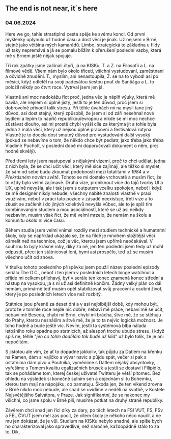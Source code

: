 ## The end is not near, it´s here
### 04.06.2024

Here we go, tahle strastiplná cesta spěje ke svému konci. Od první myšlenky uplynulo už hodně času a dost věcí je jinak. Už nejsem v Brně, stejně jako většiná mých kamarádů. Limbo, strategická to základna u fildy už taky nepremává a já se pomalu blížím k přerušení poslední vazby, která mě s Brnem ještě nějak spojuje. 

Tři rok zpátky jsme začínali čtyři, já na KISKu, T. a Z. na Filosofii a L. na filmové vědě. Všem nám bylo okolo třiceti, všichni vystudovaní, zaměstnaní a očvidně znudění. T., myslím, ani nenastoupila, Z. se na to vybodl asi po měsíci, když odletěl na svojí padesátou šestou pouť do Santiága a L. to položil někdy po čtvrt roce. Vytrval jsem jen já. 

Vlastně ani moc nedokážu říct proč, jedna věc je náplň výuky, která mě bavila, ale nejsem si úplně jistý, jestli to je ten důvod, proč jsem si dobrovolně přivodil tolik stresu. Při těhle úvahách mi na mysli tane jiný důvod, asi dost stejný, který způsobil, že jsem si od září nesehnal nové bydlení a lepím to napříč republikou/evropou a nikde se mi moc nechce zůstávat dlouho, asi mi prostě chybí vyšší cíle za kterýma jít a tohle byla jedna z mála věcí, který už nejsou úplně pracovní a festivalová rutyna. Vlastně je to docela dost smutný důvod pro vystudování další vysoký (pokud se nebavíme o tom, že někdo chce být pediatr, jako třeba jako třeba Vladimír Pucholt, v poslední době mi doporučovali dokument o něm, prej hodně skvělý).

Před třemi lety jsem nastupoval s nějakými vizemi, proč to chci udělat, jedna z nich byla, že se chci učit věci, který mě sice zajímají, ale těžko si myslet, že sám od sebe budu zkoumat podobnosti mezi totalitami v *1984* a v *Překrásném novém světě*. Tohoto se mi dostalo vrchovatě a musím říct, že to vždy bylo velmi zajímavě. Druhá vize, proniknout více do tajů tvorby UI a UX, uplně nevyšla, ale i tak jsem s outputem vcelku spokojen, neboť i když ze mě designér nikdy nebude, všechny nabité znalosti vlastně v praxi využívám, neboť v práci tato pozice v zásadě neexistuje, třetí vize a to zkusit se začlenit i do jiných kolektivů nevyšla vůbec, ale to je spíš tím kombinovaným studiem a mou asociálností, které se už asi neikdy nezbavím, musím však říct, že mě velmi mrzelo, že nemám na školu a komunitu okolo ní více času. 

Během studia jsem velmi vnímal rozdíly mezi studiem technické a humatnítní školy, kdy se například ukázalo se, že na fildě je mnohem složitější věci ošmelit než na technice, což je věc, kterou jsem upřímě neočekával. V souhrnu to byly krásné roky, díky za ně, jen ten poslední jsem tedy už mohl odpustit, přeci jen státnicovat loni, bymi asi prospělo, teď už se musím všechno učit od znova.

V titulku tohoto posledního příspěvku jsem použil název poslední epizody seríálu The O.C., neboť i ten jsem v posledních letech binge watchnul a přijde mi celkem přílehavý, byť v serále ten konec znamená konec střední a nástup na vysokou, já s ní už asi definitně končím. Žádný velký plán co dál nemám, primárně teď musím opět stabilizovat svůj pracovní a osobní život, který je po posledních letech více než rozbitý.  

Státnice jsou přesně za deset dní a v asi nejblbější době, kdy mohou být, protože v tomhle roce nejde nic dobře, nebaví mě práce, nebaví mě se učit, nebaví mě Beseda, chybí mi Brno, chybí mi brácha, štve mě, že se stěhuju do Prahy, kterou nesnáším a štvě mě, že je to ta nejvíc logická možnost. Je toho hodně a bude ještě víc. Nevím, jestli ta systémová blbá nálada letošního roku opadne po statnicích, až alespoň trochu ubude stresu, i když spíš ne, těhle "*jen co tohle dodělám tak bude už klid*" už bylo tolik, že je ani nepočítám. 

S jistotou ale vím, že ať to dopadne jakkoliv, tak půjdu za Datlem na křenku na Ramen, dám si vajíčko a vývar navíc a půjdu spát, večer si pak s ostatníma dám pivo u Poutníka, vyměníme s Datlem nějaký absyntovky, vyřešíme s Tomem kvalitu egalizačních brusek a jestli se dostaví i Filipidlo, tak se pohádáme tom, kterej českej uživatel Twitteru je větší pitomec. Bez ohledu na výsledek si konečně splním sen a objednám si tu Bohemku, kterou tam mají na nápojáku, co pamatuju. Škoda jen, že ten víkend zrovna v Brně nikdo moc nebude, ale snad se uvidíme v neděli na svatbě, v Kostele Nejsvětějšího Salvátora, v Praze. Jak signifikantní, že se nakonec my všichni, co jsme spolu v Brně pili, musíme potkat na druhý straně republiky.

Závěrem chci snad jen říci díky za dary, po těch letech na FSI VUT, FS, FSv a FEL ČVUT jsem měl zas pocit, že cílem školy je někoho něco naučit a ne mu jen dokázat, že je vůl. Studium na KISKu nebylo snadné, ale spíše bych ho charakterizoval jako spravedlivé, než náročné, každopádně stálo to za to. Dík.